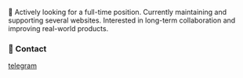 👋
Actively looking for a full-time position. Currently maintaining and supporting several websites. Interested in long-term collaboration and improving real-world products.

<h3>📩 Contact </h3>
<p>
  <a href="https://t.me/rubakaPL">
  telegram
  </a>
</p>
